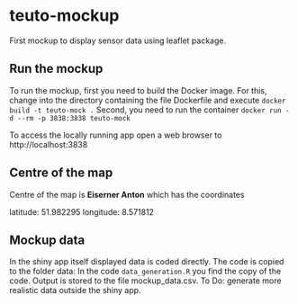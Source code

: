 # teuto-mockup
First mockup to display sensor data using leaflet package. 

## Run the mockup

To run the mockup, first you need to build the Docker image. For this, change into the directory containing the file Dockerfile and execute `docker build -t teuto-mock .` Second, you need to run the container `docker run -d --rm -p 3838:3838 teuto-mock`

To access the locally running app open a web browser to http://localhost:3838

## Centre of the map

Centre of the map is **Eiserner Anton** which has the coordinates

latitude:   51.982295 
longitude:  8.571812 

## Mockup data

In the shiny app itself displayed data is coded directly. The code is copied to the folder data: In the code `data_generation.R` you find the copy of the code. Output is stored to the file mockup_data.csv. To Do: generate more realistic data outside the shiny app.